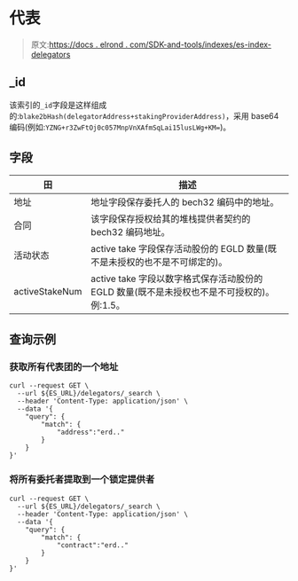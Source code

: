 # 代表

> 原文:[https://docs . elrond . com/SDK-and-tools/indexes/es-index-delegators](https://docs.elrond.com/sdk-and-tools/indices/es-index-delegators)

 ## _id

该索引的`_id`字段是这样组成的:`blake2bHash(delegatorAddress+stakingProviderAddress)`，采用 base64 编码(例如:`YZNG+r3ZwFtOj0c057MnpVnXAfmSqLai15lusLWg+KM=`)。

## 字段

| 田 | 描述 |
| --- | --- |
| 地址 | 地址字段保存委托人的 bech32 编码中的地址。 |
| 合同 | 该字段保存授权给其的堆栈提供者契约的 bech32 编码地址。 |
| 活动状态 | active take 字段保存活动股份的 EGLD 数量(既不是未授权的也不是不可绑定的)。 |
| activeStakeNum | active take 字段以数字格式保存活动股份的 EGLD 数量(既不是未授权也不是不可授权的)。例:1.5。 |

## 查询示例

### 获取所有代表团的一个地址

```
curl --request GET \
  --url ${ES_URL}/delegators/_search \
  --header 'Content-Type: application/json' \
  --data '{
    "query": {
        "match": {
            "address":"erd.."
        }
    }
}' 
```

### 将所有委托者提取到一个锁定提供者

```
curl --request GET \
  --url ${ES_URL}/delegators/_search \
  --header 'Content-Type: application/json' \
  --data '{
    "query": {
        "match": {
            "contract":"erd.."
        }
    }
}' 
```